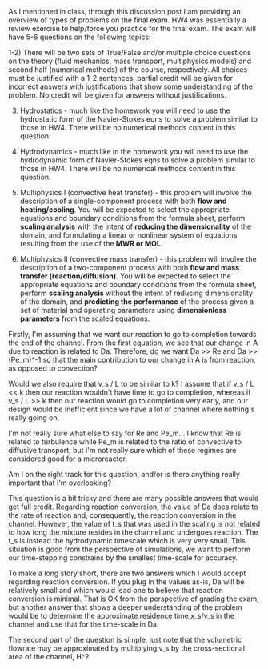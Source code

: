 As I mentioned in class, through this discussion post I am providing an overview of types of problems on the final exam. HW4 was essentially a review exercise to help/force you practice for the final exam. The exam will have 5-6 questions on the following topics:

1-2) There will be two sets of True/False and/or multiple choice questions on the theory (fluid mechanics, mass transport, multiphysics models) and second half (numerical methods) of the course, respectively.  All choices must be justified with a 1-2 sentences, partial credit will be given for incorrect answers with justifications that show some understanding of the problem. No credit will be given for answers without justifications.

3) Hydrostatics - much like the homework you will need to use the hydrostatic form of the Navier-Stokes eqns to solve a problem similar to those in HW4. There will be no numerical methods content in this question.

4) Hydrodynamics - much like in the homework you will need to use the hydrodynamic form of Navier-Stokes eqns to solve a problem similar to those in HW4. There will be no numerical methods content in this question.

5) Multiphysics I (convective heat transfer) - this problem will involve the description of a single-component process with both **flow and heating/cooling**. You will be expected to select the appropriate equations and boundary conditions from the formula sheet, perform **scaling analysis** with the intent of **reducing the dimensionality** of the domain, and formulating a linear or nonlinear system of equations resulting from the use of the **MWR or MOL**.

6) Multiphysics II (convective mass transfer) - this problem will involve the description of a two-component process with both **flow and mass transfer (reaction/diffusion)**. You will be expected to select the appropriate equations and boundary conditions from the formula sheet, perform **scaling analysis** without the intent of reducing dimensionality of the domain, and **predicting the performance** of the process given a set of material and operating parameters using **dimensionless parameters** from the scaled equations.


Firstly, I'm assuming that we want our reaction to go to completion towards the end of the channel. From the first equation, we see that our change in A due to reaction is related to Da. Therefore, do we want Da >> Re and Da >> (Pe_m)^-1 so that the main contribution to our change in A is from reaction, as opposed to convection?

Would we also require that v\_s / L to be similar to k? I assume that if v\_s / L << k then our reaction wouldn't have time to go to completion, whereas if v_s / L >> k then our reaction would go to completion very early, and our design would be inefficient since we have a lot of channel where nothing's really going on.

I'm not really sure what else to say for Re and Pe\_m... I know that Re is related to turbulence while Pe\_m is related to the ratio of convective to diffusive transport, but I'm not really sure which of these regimes are considered good for a microreactor.

Am I on the right track for this question, and/or is there anything really important that I'm overlooking?


This question is a bit tricky and there are many possible answers that would get full credit. Regarding reaction conversion, the value of Da does relate to the rate of reaction and, consequently, the reaction conversion in the channel. However, the value of t\_s that was used in the scaling is not related to how long the mixture resides in the channel and undergoes reaction. The t\_s is instead the hydrodynamic timescale which is very very small. This situation is good from the perspective of simulations, we want to perform our time-stepping constrains by the smallest time-scale for accuracy.

To make a long story short, there are two answers which I would accept regarding reaction conversion. If you plug in the values as-is, Da will be relatively small and which would lead one to believe that reaction conversion is minimal. That is OK from the perspective of grading the exam, but another answer that shows a deeper understanding of the problem would be to determine the approximate residence time x\_s/v\_s in the channel and use that for the time-scale in Da.

The second part of the question is simple, just note that the volumetric flowrate may be approximated by multiplying v_s by the cross-sectional area of the channel, H^2.